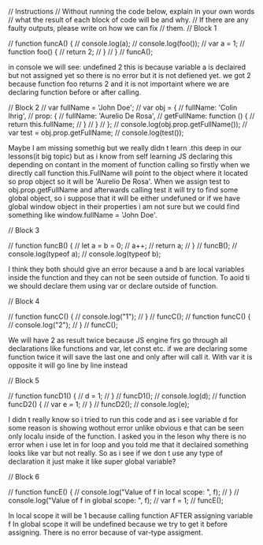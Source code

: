 // Instructions
// Without running the code below, explain in your own words
// what the result of each block of code will be and why.
// If there are any faulty outputs, please write on how we can fix
// them.
// Block 1

// function funcA() {
// console.log(a);
// console.log(foo());
// var a = 1;
// function foo() {
// return 2;
// }
// }
// funcA();

in console we will see:
undefined
2
this is because variable a is declaired but not assigned yet so there is no error but it is not defiened yet.
we got 2 because function foo returns 2 and it is not importaint where we are declaring function before or after calling.

// Block 2
// var fullName = 'John Doe';
// var obj = {
// fullName: 'Colin Ihrig',
// prop: {
// fullName: 'Aurelio De Rosa',
// getFullName: function () {
// return this.fullName;
// }
// }
// };
// console.log(obj.prop.getFullName());
// var test = obj.prop.getFullName;
// console.log(test());

Maybe I am missing somethig but we really didn t learn .this deep in our lessons(it big topic) but as i know from self learning
JS declaring this depending on contant in the moment of function calling so firstly when we directly call function this.FullName 
will point to the object where it located so prop object so it will be 'Aurelio De Rosa'. When we assign test 
to obj.prop.getFullName and afterwards calling test it will try to find some global object, so i suppose that it will be 
either undefuned or if we have global window object in their properties i am not sure but 
we could find something like window.fullName = 'John Doe'.


// Block 3

// function funcB() {
// let a = b = 0;
// a++;
// return a;
// }
// funcB();
// console.log(typeof a);
// console.log(typeof b);

I think they both should give an error because a and b are local variables inside the function and they can not be seen 
outside of function. To aoid ti we should declare them using var or declare outside of function.

// Block 4

// function funcC() {
// console.log("1");
// }
// funcC();
// function funcC() {
// console.log("2");
// }
// funcC();

We will have 2 as result twice because JS engine firs go through all declarations like functions and var, let const etc. 
if we are declaring some function twice it will save the last one and only after will call it. 
With var it is opposite it will go line by line instead

// Block 5

// function funcD1() {
// d = 1;
// }
// funcD1();
// console.log(d);
// function funcD2() {
// var e = 1;
// }
// funcD2();
// console.log(e);

I didn t really know so i tried to run this code and as i see variable d for some reason is showing wothout error unlike obvious e that
can be seen only localu inside of the function. I asked you in the leson why there is no error when i use let in for loop 
and you told me that it declaired something looks like var but not really. So as i see if we don t use any type of declaration
it just make it like super global variable?


// Block 6

// function funcE() {
// console.log("Value of f in local scope: ", f);
// }
// console.log("Value of f in global scope: ", f);
// var f = 1;
// funcE();

In local scope it will be 1 because calling function AFTER assigning variable f 
In global scope it will be undefined because we try to get it before assigning. There is no error because of var-type assigment.







